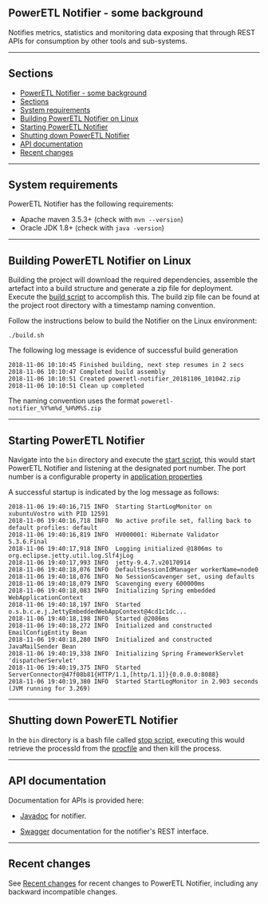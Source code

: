 ## PowerETL Notifier - some background
Notifies metrics, statistics and monitoring data exposing that through REST APIs for consumption by other tools and sub-systems.


---
## Sections
- [PowerETL Notifier - some background](#poweretl-notifier---some-background)
- [Sections](#sections)
- [System requirements](#system-requirements)
- [Building PowerETL Notifier on Linux](#building-poweretl-notifier-on-linux)
- [Starting PowerETL Notifier](#starting-poweretl-notifier)
- [Shutting down PowerETL Notifier](#shutting-down-poweretl-notifier)
- [API documentation](#api-documentation)
- [Recent changes](#recent-changes)


---
## System requirements
PowerETL Notifier has the following requirements:

*   Apache maven 3.5.3+ (check with `mvn --version`)
*   Oracle JDK 1.8+ (check with `java -version`)


---
## Building PowerETL Notifier on Linux
Building the project will download the required dependencies, assemble the artefact into a build structure and generate a zip file for deployment. Execute the [build script](build.sh) to accomplish this. The build zip file can be found at the project root directory with a timestamp naming convention.  

Follow the instructions below to build the Notifier on the Linux environment:
```
./build.sh
```

The following log message is evidence of successful build generation
```
2018-11-06 10:10:45 Finished building, next step resumes in 2 secs
2018-11-06 10:10:47 Completed build assembly
2018-11-06 10:10:51 Created poweretl-notifier_20181106_101042.zip
2018-11-06 10:10:51 Clean up completed
```
The naming convention uses the format `poweretl-notifier_%Y%m%d_%H%M%S.zip`



---
## Starting PowerETL Notifier
Navigate into the `bin` directory and execute the [start script](bin/startPowerEtlNotifier.sh), this would start PowerETL Notifier and listening at the designated port number. The port number is a configurable property in [application properties](src/main/resources/application.properties)

A successful startup is indicated by the log message as follows:
```
2018-11-06 19:40:16,715 INFO  Starting StartLogMonitor on xubuntuVostro with PID 12591
2018-11-06 19:40:16,718 INFO  No active profile set, falling back to default profiles: default
2018-11-06 19:40:16,819 INFO  HV000001: Hibernate Validator 5.3.6.Final
2018-11-06 19:40:17,918 INFO  Logging initialized @1806ms to org.eclipse.jetty.util.log.Slf4jLog
2018-11-06 19:40:17,993 INFO  jetty-9.4.7.v20170914
2018-11-06 19:40:18,076 INFO  DefaultSessionIdManager workerName=node0
2018-11-06 19:40:18,076 INFO  No SessionScavenger set, using defaults
2018-11-06 19:40:18,079 INFO  Scavenging every 600000ms
2018-11-06 19:40:18,083 INFO  Initializing Spring embedded WebApplicationContext
2018-11-06 19:40:18,197 INFO  Started o.s.b.c.e.j.JettyEmbeddedWebAppContext@4cd1c1dc...
2018-11-06 19:40:18,198 INFO  Started @2086ms
2018-11-06 19:40:18,272 INFO  Initialized and constructed EmailConfigEntity Bean
2018-11-06 19:40:18,280 INFO  Initialized and constructed JavaMailSender Bean
2018-11-06 19:40:19,338 INFO  Initializing Spring FrameworkServlet 'dispatcherServlet'
2018-11-06 19:40:19,375 INFO  Started ServerConnector@47f08b81{HTTP/1.1,[http/1.1]}{0.0.0.0:8088}
2018-11-06 19:40:19,380 INFO  Started StartLogMonitor in 2.903 seconds (JVM running for 3.269)

```

---
## Shutting down PowerETL Notifier
In the `bin` directory is a bash file called [stop script](bin/stopPowerEtlNotifier.sh), executing this would retrieve the processId from the [procfile](logs/procid) and then kill the process. 


---
## API documentation

Documentation for APIs is provided here:

* [Javadoc](https://dummylink/apidocs/index.html) for notifier.

* [Swagger](https://dummylink/swagger/index.html) documentation for the notifier's REST interface.

---
## Recent changes

See [Recent changes](site/recent-changes.md) for recent changes to PowerETL Notifier, including any backward incompatible changes.


